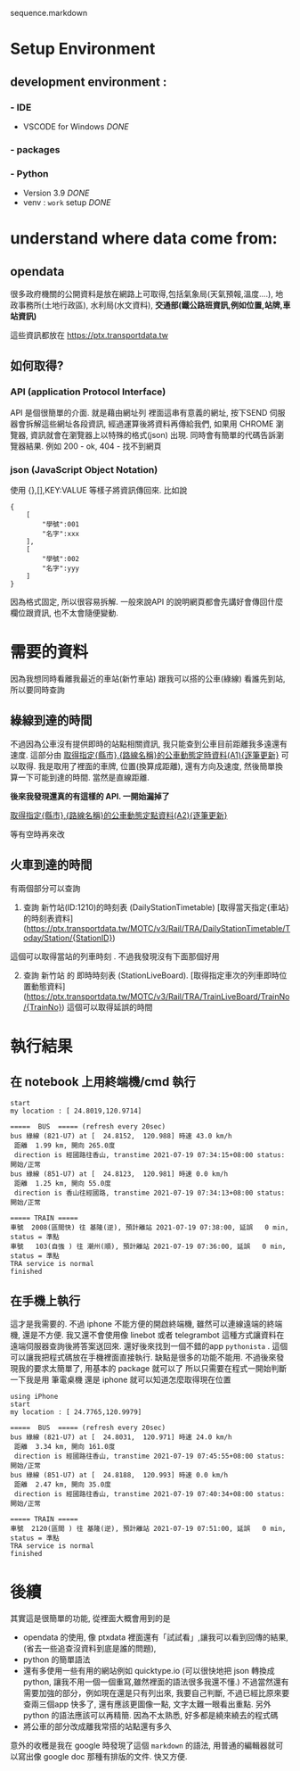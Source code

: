 sequence.markdown
# Setup Environment
## development environment :
### - IDE
- VSCODE for Windows *DONE*
### - packages

### - Python
- Version 3.9  *DONE*
- venv : `work` setup *DONE*

# understand where data come from:
## opendata
很多政府機關的公開資料是放在網路上可取得,包括氣象局(天氣預報,溫度....), 地政事務所(土地行政區), 水利局(水文資料), __交通部(鐵公路班資訊,例如位置,站牌,車站資訊)__

這些資訊都放在 https://ptx.transportdata.tw

## 如何取得?
### API (application Protocol Interface)
API 是個很簡單的介面. 就是藉由網址列 裡面這串有意義的網址, 按下SEND 伺服器會拆解這些網址各段資訊, 經過運算後將資料再傳給我們, 如果用 CHROME 瀏覽器, 資訊就會在瀏覽器上以特殊的格式(json) 出現. 同時會有簡單的代碼告訴瀏覽器結果. 例如 200 - ok, 404 - 找不到網頁

### json (JavaScript Object Notation)
使用 {},[],KEY:VALUE 等樣子將資訊傳回來. 比如說
```
{
    [
        "學號":001
        "名字":xxx
    ],
    [
        "學號":002
        "名字":yyy
    ]
}
```
因為格式固定, 所以很容易拆解. 一般來說API 的說明網頁都會先講好會傳回什麼欄位跟資訊, 也不太會隨便變動.


# 需要的資料
因為我想同時看離我最近的車站(新竹車站) 跟我可以搭的公車(綠線) 看誰先到站, 所以要同時查詢
## 綠線到達的時間 
  不過因為公車沒有提供即時的站點相關資訊, 我只能查到公車目前距離我多遠還有速度. 這部分由 
[取得指定{縣市},{路線名稱}的公車動態定時資料(A1){逐筆更新}](https://ptx.transportdata.tw/MOTC/v2/Bus/RealTimeByFrequency/Streaming/City/{City}/{RouteName})
可以取得. 我是取用了裡面的車牌, 位置(換算成距離), 還有方向及速度, 然後簡單換算一下可能到達的時間. 當然是直線距離.

**後來我發現還真的有這樣的 API. 一開始漏掉了**

[取得指定{縣市},{路線名稱}的公車動態定點資料(A2){逐筆更新}](https://ptx.transportdata.tw/MOTC/v2/Bus/RealTimeNearStop/Streaming/City/{City}/{RouteName})

  等有空時再來改

## 火車到達的時間

有兩個部分可以查詢

1. 查詢 新竹站(ID:1210)的時刻表 (DailyStationTimetable)
[取得當天指定{車站}的時刻表資料] (https://ptx.transportdata.tw/MOTC/v3/Rail/TRA/DailyStationTimetable/Today/Station/{StationID})

這個可以取得當站的列車時刻 . 不過我發現沒有下面那個好用

2. 查詢 新竹站 的 即時時刻表 (StationLiveBoard). 
[取得指定車次的列車即時位置動態資料] (https://ptx.transportdata.tw/MOTC/v3/Rail/TRA/TrainLiveBoard/TrainNo/{TrainNo})
這個可以取得延誤的時間


# 執行結果

## 在 notebook 上用終端機/cmd 執行
```
start
my location : [ 24.8019,120.9714]

=====  BUS  ===== (refresh every 20sec)
bus 綠線 (821-U7) at [  24.8152,  120.988] 時速 43.0 km/h
 距離  1.99 km, 開向 265.0度
 direction is 經國路往香山, transtime 2021-07-19 07:34:15+08:00 status:開始/正常
bus 綠線 (851-U7) at [  24.8123,  120.981] 時速 0.0 km/h
 距離  1.25 km, 開向 55.0度
 direction is 香山往經國路, transtime 2021-07-19 07:34:13+08:00 status:開始/正常

===== TRAIN =====
車號  2008(區間快) 往 基隆(逆), 預計離站 2021-07-19 07:38:00, 延誤   0 min, status = 準點
車號   103(自強 ) 往 潮州(順), 預計離站 2021-07-19 07:36:00, 延誤   0 min, status = 準點
TRA service is normal
finished
```

## 在手機上執行

這才是我需要的. 不過 iphone 不能方便的開啟終端機, 雖然可以連線遠端的終端機, 還是不方便. 我又還不會使用像 linebot 或者 telegrambot 這種方式讓資料在遠端伺服器查詢後將答案送回來. 還好後來找到一個不錯的app `pythonista` . 這個可以讓我把程式碼放在手機裡面直接執行. 缺點是很多的功能不能用. 不過後來發現我的要求太簡單了, 用基本的 package 就可以了
所以只需要在程式一開始判斷一下我是用 筆電桌機 還是 iphone 就可以知道怎麼取得現在位置

```
using iPhone
start
my location : [ 24.7765,120.9979]

=====  BUS  ===== (refresh every 20sec)
bus 綠線 (821-U7) at [  24.8031,  120.971] 時速 24.0 km/h
 距離  3.34 km, 開向 161.0度
 direction is 經國路往香山, transtime 2021-07-19 07:45:55+08:00 status:開始/正常
bus 綠線 (851-U7) at [  24.8188,  120.993] 時速 0.0 km/h
 距離  2.47 km, 開向 35.0度
 direction is 經國路往香山, transtime 2021-07-19 07:40:34+08:00 status:開始/正常

===== TRAIN =====
車號  2120(區間 ) 往 基隆(逆), 預計離站 2021-07-19 07:51:00, 延誤   0 min, status = 準點
TRA service is normal
finished
```

# 後續 
其實這是很簡單的功能, 從裡面大概會用到的是 
- opendata 的使用, 像 ptxdata 裡面還有「試試看」,讓我可以看到回傳的結果, (省去一些追查沒資料到底是誰的問題), 
- python 的簡單語法 
- 還有多使用一些有用的網站例如 quicktype.io (可以很快地把 json 轉換成python, 讓我不用一個一個重寫,雖然裡面的語法很多我還不懂.)
不過當然還有需要加強的部分，例如現在還是只有列出來, 我要自己判斷, 不過已經比原來要查兩三個app 快多了, 還有應該更圖像一點, 文字太難一眼看出重點. 另外python 的語法應該可以再精簡. 因為不太熟悉, 好多都是繞來繞去的程式碼
- 將公車的部分改成離我常搭的站點還有多久

意外的收穫是我在 google 時發現了這個 `markdown` 的語法, 用普通的編輯器就可以寫出像 google doc 那種有排版的文件. 快又方便.
